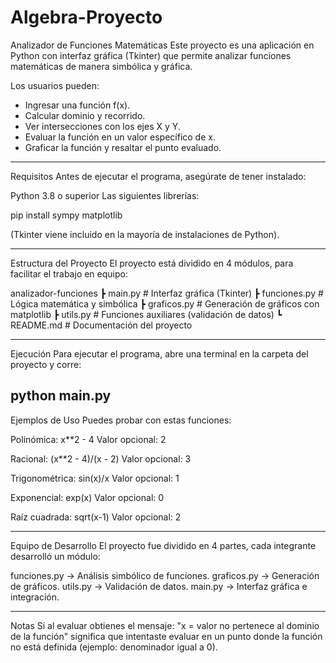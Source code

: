 # Algebra-Proyecto

Analizador de Funciones Matemáticas
Este proyecto es una aplicación en Python con interfaz gráfica (Tkinter) que permite analizar funciones matemáticas de manera simbólica y gráfica.

Los usuarios pueden:
- Ingresar una función f(x).
- Calcular dominio y recorrido.
- Ver intersecciones con los ejes X y Y.
- Evaluar la función en un valor específico de x.
- Graficar la función y resaltar el punto evaluado.

-----------------------------------
Requisitos
Antes de ejecutar el programa, asegúrate de tener instalado:

Python 3.8 o superior
Las siguientes librerías:

pip install sympy matplotlib

(Tkinter viene incluido en la mayoría de instalaciones de Python).

-----------------------------------
Estructura del Proyecto
El proyecto está dividido en 4 módulos, para facilitar el trabajo en equipo:

 analizador-funciones
 ┣  main.py          # Interfaz gráfica (Tkinter)
 ┣  funciones.py     # Lógica matemática y simbólica
 ┣  graficos.py      # Generación de gráficos con matplotlib
 ┣  utils.py         # Funciones auxiliares (validación de datos)
 ┗  README.md        # Documentación del proyecto

-----------------------------------
Ejecución
Para ejecutar el programa, abre una terminal en la carpeta del proyecto y corre:

python main.py
-----------------------------------
Ejemplos de Uso
Puedes probar con estas funciones:

Polinómica:
x**2 - 4
Valor opcional: 2

Racional:
(x**2 - 4)/(x - 2)
Valor opcional: 3

Trigonométrica:
sin(x)/x
Valor opcional: 1

Exponencial:
exp(x)
Valor opcional: 0

Raíz cuadrada:
sqrt(x-1)
Valor opcional: 2

-----------------------------------
Equipo de Desarrollo
El proyecto fue dividido en 4 partes, cada integrante desarrolló un módulo:

funciones.py → Análisis simbólico de funciones.
graficos.py → Generación de gráficos.
utils.py → Validación de datos.
main.py → Interfaz gráfica e integración.

-----------------------------------
Notas
Si al evaluar obtienes el mensaje:
"x = valor no pertenece al dominio de la función"
significa que intentaste evaluar en un punto donde la función no está definida (ejemplo: denominador igual a 0).
